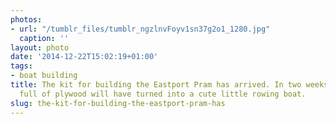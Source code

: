 ```yaml
---
photos:
- url: "/tumblr_files/tumblr_ngzlnvFoyv1sn37g2o1_1280.jpg"
  caption: ''
layout: photo
date: '2014-12-22T15:02:19+01:00'
tags:
- boat building
title: The kit for building the Eastport Pram has arrived. In two weeks these boxes
  full of plywood will have turned into a cute little rowing boat.
slug: the-kit-for-building-the-eastport-pram-has
---
```

